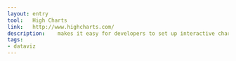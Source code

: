 ```yaml
---
layout: entry
tool:	High Charts
link:	http://www.highcharts.com/
description:	makes it easy for developers to set up interactive charts in their web pages
tags:
- dataviz	
---
```

